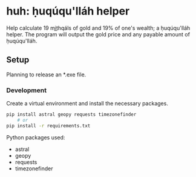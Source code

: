# huh: ḥuqúqu'lláh helper

Help calculate 19 mit͟hqáls of gold and 19% of one's wealth; a ḥuqúqu'lláh helper. The program will output the gold price and any payable amount of ḥuqúqu'lláh.

## Setup

Planning to release an *.exe file.

### Development

Create a virtual environment and install the necessary packages.

```bash
pip install astral geopy requests timezonefinder
    # or
pip install -r requirements.txt
```

Python packages used:

* astral
* geopy
* requests
* timezonefinder
